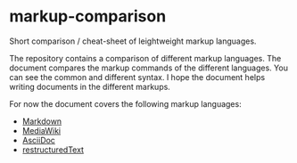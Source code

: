 markup-comparison
=================

Short comparison / cheat-sheet of leightweight markup languages.

The repository contains a comparison of different markup languages. The document compares the markup commands of the different languages. You can see the common and different syntax. I hope the document helps writing documents in the different markups.

For now the document covers the following markup languages:

* [Markdown](http://daringfireball.net/projects/markdown/basics)
* [MediaWiki](https://www.mediawiki.org/wiki/Help:Formatting)
* [AsciiDoc](http://asciidoctor.org/docs/asciidoc-writers-guide/)
* [restructuredText](http://www.sphinx-doc.org/en/master/usage/restructuredtext/basics.html)
